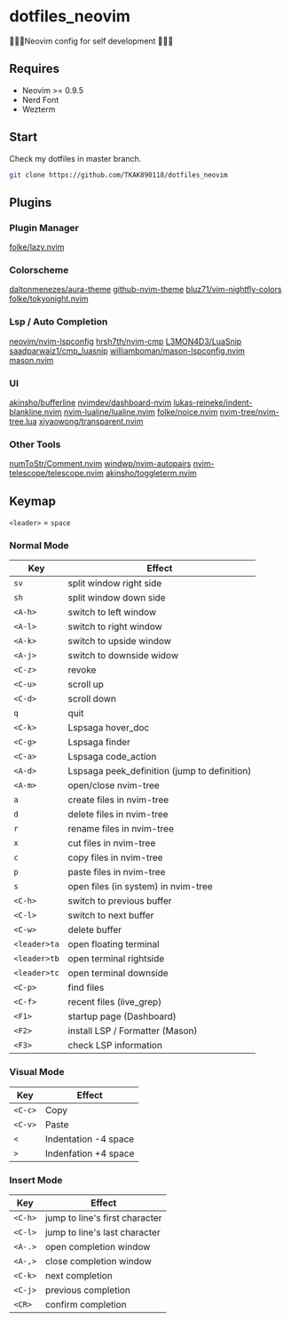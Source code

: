 # dotfiles_neovim
🧪🧪🧪Neovim config for self development 💉💉💉
## Requires
- Neovim >= 0.9.5
- Nerd Font
- Wezterm
## Start
Check my dotfiles in master branch.
```bash
git clone https://github.com/TKAK890118/dotfiles_neovim
```
## Plugins
### Plugin Manager
[folke/lazy.nvim](https://github.com/folke/lazy.nvim)
### Colorscheme 
[daltonmenezes/aura-theme](https://github.com/daltonmenezes/aura-theme)
[github-nvim-theme](https://github.com/projekt0n/github-nvim-theme)
[bluz71/vim-nightfly-colors](https://github.com/bluz71/vim-nightfly-colors)
[folke/tokyonight.nvim](https://github.com/folke/tokyonight.nvim)
### Lsp / Auto Completion
[neovim/nvim-lspconfig](https://github.com/neovim/nvim-lspconfig)
[hrsh7th/nvim-cmp](https://github.com/hrsh7th/nvim-cmp)
[L3MON4D3/LuaSnip](https://github.com/L3MON4D3/LuaSnip)
[saadparwaiz1/cmp_luasnip](https://github.com/saadparwaiz1/cmp_luasnip)
[williamboman/mason-lspconfig.nvim](https://github.com/williamboman/mason-lspconfig.nvim)
[mason.nvim](https://github.com/williamboman/mason.nvim)
### UI
[akinsho/bufferline](https://github.com/akinsho/bufferline.nvim)
[nvimdev/dashboard-nvim](https://github.com/nvimdev/dashboard-nvim)
[lukas-reineke/indent-blankline.nvim](https://github.com/lukas-reineke/indent-blankline.nvim)
[nvim-lualine/lualine.nvim](https://github.com/nvim-lualine/lualine.nvim)
[folke/noice.nvim](https://github.com/folke/noice.nvim)
[nvim-tree/nvim-tree.lua](https://github.com/nvim-tree/nvim-tree.lua)
[xiyaowong/transparent.nvim](https://github.com/xiyaowong/transparent.nvim)
### Other Tools
[numToStr/Comment.nvim](https://github.com/numToStr/Comment.nvim)
[windwp/nvim-autopairs](https://github.com/windwp/nvim-autopairs)
[nvim-telescope/telescope.nvim](https://github.com/nvim-telescope/telescope.nvim)
[akinsho/toggleterm.nvim](https://github.com/akinsho/toggleterm.nvim)
## Keymap
`<leader>` = `space`
### Normal Mode

| Key          | Effect                                       |
| ------------ | -------------------------------------------- |
| `sv`         | split window right side                      |
| `sh`         | split window down side                       |
| `<A-h>`      | switch to left window                        |
| `<A-l>`      | switch to right window                       |
| `<A-k>`      | switch to upside window                      |
| `<A-j>`      | switch to downside widow                     |
| `<C-z>`      | revoke                                       |
| `<C-u>`      | scroll up                                    |
| `<C-d>`      | scroll down                                  |
| `q`          | quit                                         |
| `<C-k>`      | Lspsaga hover_doc                            |
| `<C-g>`      | Lspsaga finder                               |
| `<C-a>`      | Lspsaga code_action                          |
| `<A-d>`      | Lspsaga peek_definition (jump to definition) |
| `<A-m>`      | open/close nvim-tree                         |
| `a`          | create files in nvim-tree                    |
| `d`          | delete files in nvim-tree                    |
| `r`          | rename files in nvim-tree                    |
| `x`          | cut files in nvim-tree                       |
| `c`          | copy files in nvim-tree                      |
| `p`          | paste files in nvim-tree                     |
| `s`          | open files (in system) in nvim-tree          |
| `<C-h>`      | switch to previous buffer                    |
| `<C-l>`      | switch to next buffer                        |
| `<C-w>`      | delete buffer                                |
| `<leader>ta` | open floating terminal                       |
| `<leader>tb` | open terminal rightside                      |
| `<leader>tc` | open terminal downside                       |
| `<C-p>`      | find files                                   |
| `<C-f>`      | recent files (live_grep)                     |
| `<F1>`       | startup page (Dashboard)                     |
| `<F2>`       | install LSP / Formatter (Mason)              |
| `<F3>`       | check LSP information                        |
### Visual Mode

| Key     | Effect               |
| ------- | -------------------- |
| `<C-c>` | Copy                 |
| `<C-v>` | Paste                |
| `<`     | Indentation -4 space |
| `>`     | Indenfation +4 space |
### Insert Mode

| Key     | Effect                         |
| ------- | ------------------------------ |
| `<C-h>` | jump to line's first character |
| `<C-l>` | jump to line's last character  |
| `<A-.>` | open completion window         |
| `<A-,>` | close completion window        |
| `<C-k>` | next completion                |
| `<C-j>` | previous completion            |
| `<CR>`  | confirm completion             |

